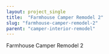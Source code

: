 ```yaml
---
layout: project_single
title:  "Farmhouse Camper Remodel 2"
slug: "farmhouse-camper-remodel-2"
parent: "camper-interior-remodel"
---
```

Farmhouse Camper Remodel 2